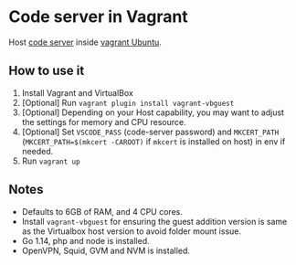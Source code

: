Code server in Vagrant
=======================
Host [code server](https://github.com/cdr/code-server) inside [vagrant Ubuntu](https://app.vagrantup.com/bento/boxes/ubuntu-18.04).

How to use it
-------------
1. Install Vagrant and VirtualBox
2. [Optional] Run `vagrant plugin install vagrant-vbguest` 
3. [Optional] Depending on your Host capability, you may want to adjust the settings for memory and CPU resource.
4. [Optional] Set `VSCODE_PASS` (code-server password) and `MKCERT_PATH` (`MKCERT_PATH=$(mkcert -CAROOT)` if `mkcert` is installed on host) in env if needed.
5. Run `vagrant up`

Notes
-----
- Defaults to 6GB of RAM, and 4 CPU cores.
- Install `vagrant-vbguest` for ensuring the guest addition version is same as the Virtualbox host version to avoid folder mount issue.
- Go 1.14, php and node is installed.
- OpenVPN, Squid, GVM and NVM is installed. 